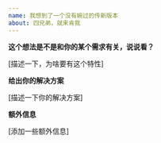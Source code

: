 ```yaml
---
name: 我想到了一个没有婉过的传新版本
about: 四兄弟，就来肯我
---
```


**这个想法是不是和你的某个需求有关，说说看？**

[描述一下，为啥要有这个特性]

**给出你的解决方案**

[描述一下你的解决方案]

**额外信息**

[添加一些额外信息]
